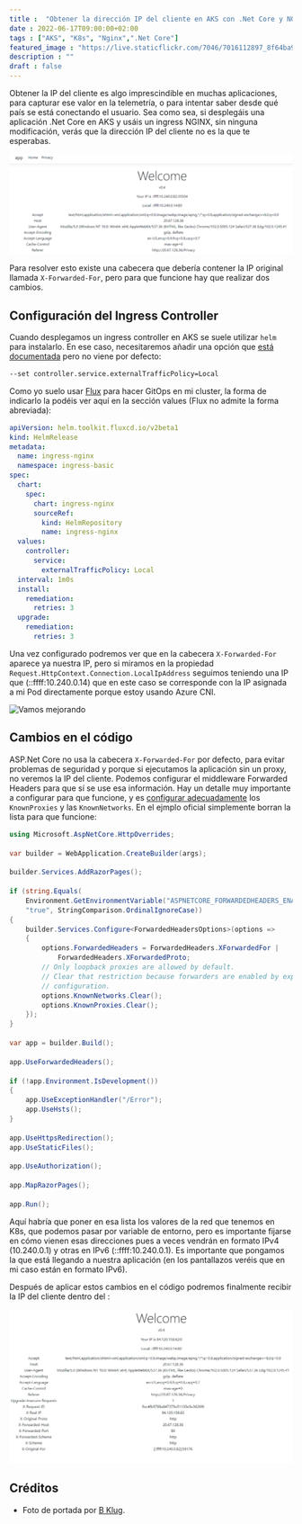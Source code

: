 ```yaml
---
title :  "Obtener la dirección IP del cliente en AKS con .Net Core y NGNIX"
date : 2022-06-17T09:00:00+02:00
tags : ["AKS", "K8s", "Nginx",".Net Core"]
featured_image : "https://live.staticflickr.com/7046/7016112897_8f64ba97e7_k.jpg"
description : ""
draft : false
---
```

Obtener la IP del cliente es algo imprescindible en muchas aplicaciones, para
capturar ese valor en la telemetría, o para intentar saber desde qué país se
está conectando el usuario. Sea como sea, si desplegáis una aplicación .Net Core
en AKS y usáis un ingress NGINX, sin ninguna modificación, verás que la
dirección IP del cliente no es la que te esperabas.

<!--more-->

![::ffff:10.240.0.82 esta no es mi IP][wrongip]

Para resolver esto existe una cabecera que debería contener la IP original
llamada `X-Forwarded-For`, pero para que funcione hay que realizar dos cambios.

## Configuración del Ingress Controller

Cuando desplegamos un ingress controller en AKS se suele utilizar `helm` para
instalarlo. En ese caso, necesitaremos añadir una opción que
[está documentada][ingress-basic] pero no viene por defecto:

```bash
--set controller.service.externalTrafficPolicy=Local
```

Como yo suelo usar [Flux][flux] para hacer GitOps en mi cluster, la forma de
indicarlo la podéis ver aquí en la sección values (Flux no admite la forma
abreviada):

```yaml
apiVersion: helm.toolkit.fluxcd.io/v2beta1
kind: HelmRelease
metadata:
  name: ingress-nginx
  namespace: ingress-basic
spec:
  chart:
    spec:
      chart: ingress-nginx
      sourceRef:
        kind: HelmRepository
        name: ingress-nginx
  values:
    controller:
      service:
        externalTrafficPolicy: Local
  interval: 1m0s
  install:
    remediation:
      retries: 3
  upgrade:
    remediation:
      retries: 3
```

Una vez configurado podremos ver que en la cabecera `X-Forwarded-For` aparece ya
 nuestra IP, pero si miramos en la propiedad
```Request.HttpContext.Connection.LocalIpAddress``` seguimos teniendo una IP
que (::ffff:10.240.0.14) que en este caso se corresponde con la IP asignada a mi
 Pod directamente porque estoy usando Azure CNI.

![Vamos mejorando][notmyip]

## Cambios en el código

ASP.Net Core no usa la cabecera `X-Forwarded-For` por defecto, para evitar
problemas de seguridad y porque si ejecutamos la aplicación sin un proxy,
no veremos la IP del cliente. Podemos configurar el middleware Forwarded Headers
para que sí se use esa información. Hay un detalle muy importante a configurar
para que funcione, y es [configurar adecuadamente][aspnetcoreforward] los
`KnownProxies` y las `KnownNetworks`. En el ejmplo oficial simplemente borran la
lista para que funcione:

```csharp
using Microsoft.AspNetCore.HttpOverrides;

var builder = WebApplication.CreateBuilder(args);

builder.Services.AddRazorPages();

if (string.Equals(
    Environment.GetEnvironmentVariable("ASPNETCORE_FORWARDEDHEADERS_ENABLED"),
    "true", StringComparison.OrdinalIgnoreCase))
{
    builder.Services.Configure<ForwardedHeadersOptions>(options =>
    {
        options.ForwardedHeaders = ForwardedHeaders.XForwardedFor |
            ForwardedHeaders.XForwardedProto;
        // Only loopback proxies are allowed by default.
        // Clear that restriction because forwarders are enabled by explicit 
        // configuration.
        options.KnownNetworks.Clear();
        options.KnownProxies.Clear();
    });
}

var app = builder.Build();

app.UseForwardedHeaders();

if (!app.Environment.IsDevelopment())
{
    app.UseExceptionHandler("/Error");
    app.UseHsts();
}

app.UseHttpsRedirection();
app.UseStaticFiles();

app.UseAuthorization();

app.MapRazorPages();

app.Run();
```

Aquí habría que poner en esa lista los valores de la red que tenemos en K8s, que
podemos pasar por variable de entorno, pero es importante fijarse en cómo vienen
esas direcciones pues a veces vendrán en formato IPv4 (10.240.0.1) y otras en
IPv6 (::ffff:10.240.0.1). Es importante que pongamos la que está llegando a
nuestra aplicación (en los pantallazos veréis que en mi caso están en formato
IPv6).

Después de aplicar estos cambios en el código podremos finalmente recibir la IP
del cliente dentro del :

![Esta sí que es mi IP][yesmyip]

## Créditos

* Foto de portada por [B Klug][hackerpic].

<!--links-->
[aspnetcoreforward]: https://docs.microsoft.com/aspnet/core/host-and-deploy/proxy-load-balancer?view=aspnetcore-6.0#forward-the-scheme-for-linux-and-non-iis-reverse-proxies
[flux]: https://fluxcd.io/
[ingress-basic]: https://docs.microsoft.com/azure/aks/ingress-basic?tabs=azure-cli#create-an-ingress-controller
<!--pics-->
[hackerpic]: https://www.flickr.com/photos/bklug/7016112897/in/photolist-bFZpVK-GepVqk-4cQ9xp-2kGuN8H-2kGuN8c-2kGyYH1-2kGyYJU-2kGyoJZ-2kGyYCm-2kGyYCM-2kGyYG4-8dPtP-4FERTh-2kGuN7R-3s54x-62EU2k-GRg6YN-2kGyoPi-2kGuN5m-3RULze-bFZqyB-2kGyYDZ-2epJJU-9fLSnv-FU5crS-8oDdGs-7F1uv6-7F1xnT-7Ufa6-nse15Y-7oATva-o5Bd3s-8Z1gcc-5TdAqq-5fE2p9-v3dgFs-4q9N5q-9RaRoA-4q9MMh-4q9Mpo-2mbJcvN-4t7VGS-ojQUAZ-4XbwhY-59jidK-2mbGLsY-4doPb7-KLbwz-21g5T-24wn8tc "Mysterious Hacker by B Klug"
[wrongip]: ./wrongip.png "::ffff:10.240.0.82 esta no es mi IP"
[notmyip]: ./notmyip.jpeg "Vamos mejorando"
[yesmyip]: ./yesmyip.jpeg "Esta sí que es mi IP"
